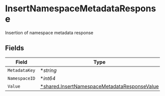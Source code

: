 # InsertNamespaceMetadataResponse

Insertion of namespace metadata response


## Fields

| Field                                                                                                              | Type                                                                                                               | Required                                                                                                           | Description                                                                                                        |
| ------------------------------------------------------------------------------------------------------------------ | ------------------------------------------------------------------------------------------------------------------ | ------------------------------------------------------------------------------------------------------------------ | ------------------------------------------------------------------------------------------------------------------ |
| `MetadataKey`                                                                                                      | **string*                                                                                                          | :heavy_minus_sign:                                                                                                 | N/A                                                                                                                |
| `NamespaceID`                                                                                                      | **int64*                                                                                                           | :heavy_minus_sign:                                                                                                 | N/A                                                                                                                |
| `Value`                                                                                                            | [*shared.InsertNamespaceMetadataResponseValue](../../../pkg/models/shared/insertnamespacemetadataresponsevalue.md) | :heavy_minus_sign:                                                                                                 | N/A                                                                                                                |